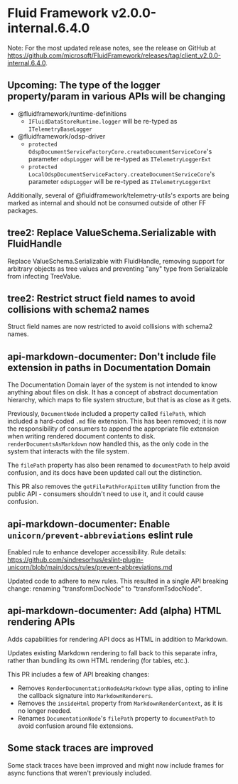 # Fluid Framework v2.0.0-internal.6.4.0

Note: For the most updated release notes, see the release on GitHub at
<https://github.com/microsoft/FluidFramework/releases/tag/client_v2.0.0-internal.6.4.0>.

## Upcoming: The type of the logger property/param in various APIs will be changing

- @fluidframework/runtime-definitions
  - `IFluidDataStoreRuntime.logger` will be re-typed as `ITelemetryBaseLogger`
- @fluidframework/odsp-driver
  - `protected OdspDocumentServiceFactoryCore.createDocumentServiceCore`'s parameter `odspLogger` will be re-typed as `ITelemetryLoggerExt`
  - `protected LocalOdspDocumentServiceFactory.createDocumentServiceCore`'s parameter `odspLogger` will be re-typed as `ITelemetryLoggerExt`

Additionally, several of @fluidframework/telemetry-utils's exports are being marked as internal and should not be consumed outside of other FF packages.

## tree2: Replace ValueSchema.Serializable with FluidHandle

Replace ValueSchema.Serializable with FluidHandle, removing support for arbitrary objects as tree values and preventing "any" type from Serializable from infecting TreeValue.

## tree2: Restrict struct field names to avoid collisions with schema2 names

Struct field names are now restricted to avoid collisions with schema2 names.

## api-markdown-documenter: Don't include file extension in paths in Documentation Domain

The Documentation Domain layer of the system is not intended to know anything about files on disk. It has a concept of abstract documentation hierarchy, which maps to file system structure, but that is as close as it gets.

Previously, `DocumentNode` included a property called `filePath`, which included a hard-coded `.md` file extension. This has been removed; it is now the responsibility of consumers to append the appropriate file extension when writing rendered document contents to disk. `renderDocumentsAsMarkdown` now handled this, as the only code in the system that interacts with the file system.

The `filePath` property has also been renamed to `documentPath` to help avoid confusion, and its docs have been updated call out the distinction.

This PR also removes the `getFilePathForApiItem` utility function from the public API - consumers shouldn't need to use it, and it could cause confusion.

## api-markdown-documenter: Enable `unicorn/prevent-abbreviations` eslint rule

Enabled rule to enhance developer accessibility. Rule details: https://github.com/sindresorhus/eslint-plugin-unicorn/blob/main/docs/rules/prevent-abbreviations.md

Updated code to adhere to new rules. This resulted in a single API breaking change: renaming "transformDocNode" to "transformTsdocNode".

## api-markdown-documenter: Add (alpha) HTML rendering APIs

Adds capabilities for rendering API docs as HTML in addition to Markdown.

Updates existing Markdown rendering to fall back to this separate infra, rather than bundling its own HTML rendering (for tables, etc.).

This PR includes a few of API breaking changes:

- Removes `RenderDocumentationNodeAsMarkdown` type alias, opting to inline the callback signature into `MarkdownRenderers`.
- Removes the `insideHtml` property from `MarkdownRenderContext`, as it is no longer needed.
- Renames `DocumentationNode`'s `filePath` property to `documentPath` to avoid confusion around file extensions.

## Some stack traces are improved

Some stack traces have been improved and might now include frames for async functions that weren't previously included.
